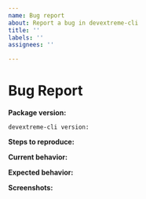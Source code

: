 ```yaml
---
name: Bug report
about: Report a bug in devextreme-cli
title: ''
labels: ''
assignees: ''

---
```


<!-- *************************************************************************************************
To reduce the time it takes to process issues, search opened and closed tickets in our support center (https://www.devexpress.com/Support/Center/Question/List/1) before you submit a new issue. The tickets can contain resolutions, workarounds, or information about fixes.

You can also find information that can help you to resolve the issue in the following resources:

    - https://github.com/DevExpress/devextreme-cli/blob/master/README.md
******************************************************************************************************* -->

# Bug Report

<!-- Please provide the following information -->

**Package version:**

    devextreme-cli version:

**Steps to reproduce:**

**Current behavior:**
<!-- Describe how the bug manifests. -->

**Expected behavior:**
<!-- Describe what you expect to happen. -->

**Screenshots:**
<!-- Add screenshots that demonstrate your problem if possible. -->
